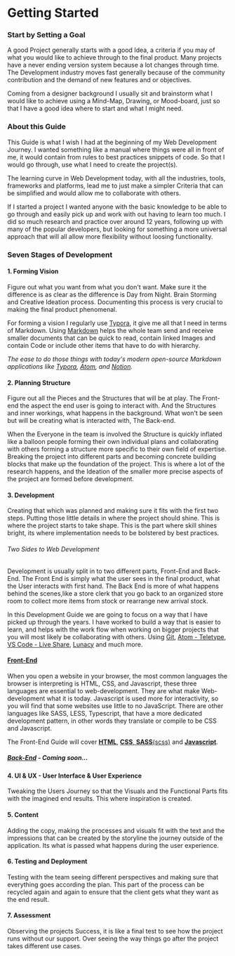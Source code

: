 # Getting Started



### Start by Setting a Goal

A good Project generally starts with a good Idea, a criteria if you may of what you would like to achieve through to the final product. Many projects have a never ending version system because a lot changes through time. The Development industry moves fast generally because of the community contribution and the demand of new features and or objectives.

Coming from a designer background I usually sit and brainstorm what I would like to achieve using a Mind-Map, Drawing, or Mood-board, just so that I have a good idea where to start and what I might need.

### About this Guide

This Guide is what I wish I had at the beginning of my Web Development Journey. I wanted something like a manual where things were all in front of me, it would contain from rules to best practices snippets of code. So that I would go through, use what I need to create the project(s).

The learning curve in Web Development today, with all the industries, tools, frameworks and platforms, lead me to just make a simpler Criteria that can be simplified and would allow me to collaborate with others.

If I started a project I wanted anyone with the basic knowledge to be able to go through and easily pick up and work with out having to learn too much. I did so much research and practice over around 12 years, following up with many of the popular developers, but looking for something a more universal approach that will all allow more flexibility without loosing functionality.

### Seven Stages of Development

#### 1. Forming Vision

Figure out what you want from what you don't want. Make sure it the difference is as clear as the difference is Day from Night. Brain Storming and Creative Ideation process. Documenting this process is very crucial to making the final product phenomenal. 

For forming a vision I regularly use [Typora](https://typora.io/), it give me all that I need in terms of Markdown. Using [Markdown](https://www.markdownguide.org/) helps the whole team send and receive smaller documents that can be quick to read, contain linked Images and contain Code or include other items that have to do with hierarchy.

*The ease to do those things with today's modern open-source Markdown applications like [Typora](https://typora.io/), [Atom](https://atom.io/), and [Notion](https://www.notion.so/).*

#### 2. Planning Structure

Figure out all the Pieces and the Structures that will be at play. The Front-end the aspect the end user is going to interact with. And the Structures and inner workings, what happens in the background. What won't be seen but will be creating what is interacted with, The Back-end. 

When the Everyone in the team is involved the Structure is quickly inflated like a balloon people forming their own individual plans and collaborating with others forming a structure more specific to their own field of expertise. Breaking the project into different parts and becoming concrete building blocks that make up the foundation of the project. This is where a lot of the research happens, and the Ideation of the smaller more precise aspects of the project are formed before development.

#### 3. Development

Creating that which was planned and making sure it fits with the first two steps. Putting those little details in where the project should shine. This is where the project starts to take shape. This is the part where skill shines bright, its where implementation needs to be bolstered by best practices.

###### Two Sides to Web Development

Development is usually split in to two different parts, Front-End and Back-End.
The Front End is simply what the user sees in the final product, what the User interacts with first hand.
The Back End is more of what happens behind the scenes,like a store clerk that you go back to an organized store room to collect more items from stock or rearrange new arrival stock. 

In this Development Guide we are going to focus on a way that I have picked up through the years. I have worked to build a way that is easier to learn, and helps with the work flow when working on bigger projects that you will most likely be collaborating with others. Using [Git](https://git-scm.com/), [Atom - Teletype](https://teletype.atom.io/), [VS Code - Live Share](https://code.visualstudio.com/learn/collaboration/live-share), [Lunacy](https://icons8.com/lunacy) and much more.

#### [Front-End](https://github.com/dmakram/Development-Guide/tree/main/front-end)

When you open a website in your browser, the most common languages the browser is interpreting is HTML, CSS, and Javascript, these three languages are essential to web-development. They are what make Web-development what it is today. Javascript is used more for interactivity, so you will find that some websites use little to no JavaScript. There are other languages like SASS, LESS, Typescript, that have a more dedicated development pattern, in other words they translate or compile to be CSS and Javascript.

The Front-End Guide will cover [**HTML**](https://github.com/dmakram/Development-Guide/blob/main/front-end/HTML.md), [**CSS**, **SASS**(scss)](https://github.com/dmakram/Development-Guide/blob/main/front-end/CSS-SASS.md) and [**Javascript**](https://github.com/dmakram/Development-Guide/blob/main/front-end/JavaScript.md).

##### [Back-End](https://github.com/dmakram/Development-Guide/tree/main/back-end) - Coming soon...

#### 4. UI & UX - User Interface & User Experience

Tweaking the Users Journey so that the Visuals and the Functional Parts fits with the imagined end results. This where inspiration is created.

#### 5. Content

Adding the copy, making the processes and visuals fit with the text and the impressions that can be created by the storyline the journey outside of the application. Its what is passed what happens during the user experience.

#### 6. Testing and Deployment

Testing with the team seeing different perspectives and making sure that everything goes according the plan. This part of the process can be recycled again and again to ensure that the client gets what they want as the end result.

#### 7. Assessment

Observing the projects Success, it is like a final test to see how the project runs without our support. Over seeing the way things go after the project takes different use cases.



#### 
